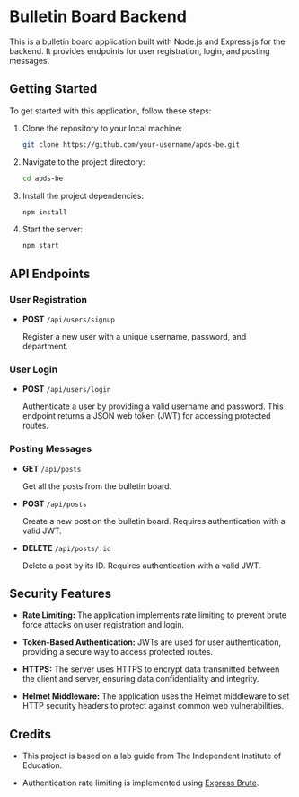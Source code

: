 # Bulletin Board Backend

This is a bulletin board application built with Node.js and Express.js for the backend. It provides endpoints for user registration, login, and posting messages. 

## Getting Started

To get started with this application, follow these steps:

1. Clone the repository to your local machine:

   ```bash
   git clone https://github.com/your-username/apds-be.git
   ```

2. Navigate to the project directory:

   ```bash
   cd apds-be
   ```

3. Install the project dependencies:

   ```bash
   npm install
   ```

4. Start the server:

   ```bash
   npm start
   ```

## API Endpoints

### User Registration

- **POST** `/api/users/signup`
  
  Register a new user with a unique username, password, and department.

### User Login

- **POST** `/api/users/login`
  
  Authenticate a user by providing a valid username and password. This endpoint returns a JSON web token (JWT) for accessing protected routes.

### Posting Messages

- **GET** `/api/posts`
  
  Get all the posts from the bulletin board.

- **POST** `/api/posts`
  
  Create a new post on the bulletin board. Requires authentication with a valid JWT.

- **DELETE** `/api/posts/:id`
  
  Delete a post by its ID. Requires authentication with a valid JWT.

## Security Features

- **Rate Limiting:** The application implements rate limiting to prevent brute force attacks on user registration and login.

- **Token-Based Authentication:** JWTs are used for user authentication, providing a secure way to access protected routes.

- **HTTPS:** The server uses HTTPS to encrypt data transmitted between the client and server, ensuring data confidentiality and integrity.

- **Helmet Middleware:** The application uses the Helmet middleware to set HTTP security headers to protect against common web vulnerabilities.

## Credits

- This project is based on a lab guide from The Independent Institute of Education.

- Authentication rate limiting is implemented using [Express Brute](https://www.npmjs.com/package/express-brute).

